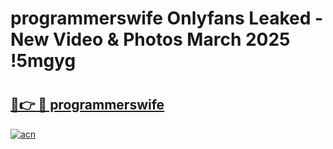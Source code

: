# programmerswife Onlyfans Leaked - New Video & Photos March 2025 !5mgyg

# <h2><a href="https://u36i7e.iuczelnia.edu.pl?title=programmerswife&ref=5mgyg">🔗👉 🔴 programmerswife</a></h2>

[![acn](https://github.com/user-attachments/assets/0f9c940e-d8b0-45ae-aac7-cd30a18b3e1c)](https://u36i7e.iuczelnia.edu.pl?title=programmerswife&ref=5mgyg)

